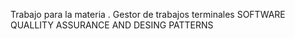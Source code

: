 Trabajo para la materia . Gestor de trabajos terminales SOFTWARE QUALLITY ASSURANCE AND DESING PATTERNS
